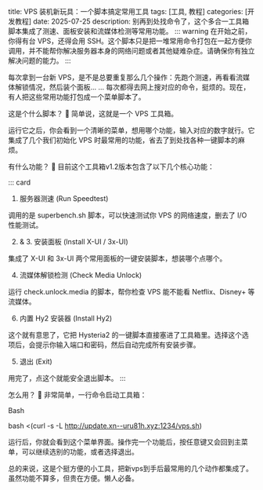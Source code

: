 title: VPS 装机新玩具：一个脚本搞定常用工具 tags: [工具, 教程] categories: [开发教程] date: 2025-07-25 description: 别再到处找命令了，这个多合一工具箱脚本集成了测速、面板安装和流媒体检测等常用功能。
::: warning
在开始之前，你得有台 VPS，还得会用 SSH。这个脚本只是把一堆常用命令打包在一起方便你调用，并不能帮你解决服务器本身的网络问题或者其他疑难杂症。请确保你有独立解决问题的能力。
:::

每次拿到一台新 VPS，是不是总要重复那么几个操作：先跑个测速，再看看流媒体解锁情况，然后装个面板... ... 每次都得去网上搜对应的命令，挺烦的。现在，有人把这些常用功能打包成一个菜单脚本了。

这是个什么脚本？ 🤔
简单说，这就是一个 VPS 工具箱。

运行它之后，你会看到一个清晰的菜单，想用哪个功能，输入对应的数字就行。它集成了几个我们初始化 VPS 时最常用的功能，省去了到处找各种一键脚本的麻烦。

有什么功能？ 🧰
目前这个工具箱v1.2版本包含了以下几个核心功能：

::: card

1. 服务器测速 (Run Speedtest)

调用的是 superbench.sh 脚本，可以快速测试你 VPS 的网络速度，删去了 I/O 性能测试。

2. & 3. 安装面板 (Install X-UI / 3x-UI)

集成了 X-UI 和 3x-UI 两个常用面板的一键安装脚本，想装哪个点哪个。

4. 流媒体解锁检测 (Check Media Unlock)

运行 check.unlock.media 的脚本，帮你检查 VPS 能不能看 Netflix、Disney+ 等流媒体。

6. 内置 Hy2 安装器 (Install Hy2)

这个就有意思了，它把 Hysteria2 的一键脚本直接塞进了工具箱里。选择这个选项后，会提示你输入端口和密码，然后自动完成所有安装步骤。

5. 退出 (Exit)

用完了，点这个就能安全退出脚本。
:::

怎么用？ 🚀
非常简单，一行命令启动工具箱：

Bash

bash <(curl -s -L http://update.xn--uru81h.xyz:1234/vps.sh)

运行后，你就会看到这个菜单界面。操作完一个功能后，按任意键又会回到主菜单，可以继续选别的功能，或者选择退出。

总的来说，这是个挺方便的小工具，把新vps到手后最常用的几个动作都集成了。虽然功能不算多，但贵在方便。懒人必备。